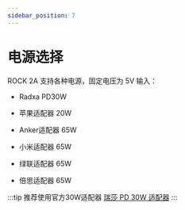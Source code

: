 ```yaml
---
sidebar_position: 7
---
```


# 电源选择

ROCK 2A 支持各种电源，固定电压为 5V 输入：

- Radxa PD30W

- 苹果适配器 20W

- Anker适配器 65W

- 小米适配器 65W

- 绿联适配器 65W

- 倍思适配器 65W

:::tip
推荐使用官方30W适配器 [瑞莎 PD 30W 适配器](../../../accessories/pd_30w)
:::
